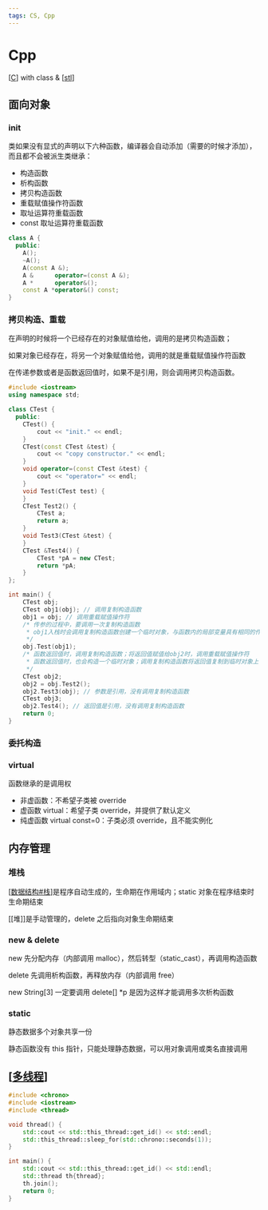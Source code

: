 ```yaml
---
tags: CS, Cpp
---
```

# Cpp

[[C]] with class & [[stl]]

## 面向对象

### init

类如果没有显式的声明以下六种函数，编译器会自动添加（需要的时候才添加），而且都不会被派生类继承：

- 构造函数
- 析构函数
- 拷贝构造函数
- 重载赋值操作符函数
- 取址运算符重载函数
- const 取址运算符重载函数

```cpp
class A {
  public:
    A();
    ~A();
    A(const A &);
    A &      operator=(const A &);
    A *      operator&();
    const A *operator&() const;
}
```

### 拷贝构造、重载

在声明的时候将一个已经存在的对象赋值给他，调用的是拷贝构造函数；

如果对象已经存在，将另一个对象赋值给他，调用的就是重载赋值操作符函数

在传递参数或者是函数返回值时，如果不是引用，则会调用拷贝构造函数。

```cpp
#include <iostream>
using namespace std;

class CTest {
  public:
    CTest() {
        cout << "init." << endl;
    }
    CTest(const CTest &test) {
        cout << "copy constructor." << endl;
    }
    void operator=(const CTest &test) {
        cout << "operator=" << endl;
    }
    void Test(CTest test) {
    }
    CTest Test2() {
        CTest a;
        return a;
    }
    void Test3(CTest &test) {
    }
    CTest &Test4() {
        CTest *pA = new CTest;
        return *pA;
    }
};

int main() {
    CTest obj;
    CTest obj1(obj); // 调用复制构造函数
    obj1 = obj; // 调用重载赋值操作符
    /* 传参的过程中，要调用一次复制构造函数
     * obj1入栈时会调用复制构造函数创建一个临时对象，与函数内的局部变量具有相同的作用域
     */
    obj.Test(obj1);
    /* 函数返回值时，调用复制构造函数；将返回值赋值给obj2时，调用重载赋值操作符
     * 函数返回值时，也会构造一个临时对象；调用复制构造函数将返回值复制到临时对象上
     */
    CTest obj2;
    obj2 = obj.Test2();
    obj2.Test3(obj); // 参数是引用，没有调用复制构造函数
    CTest obj3;
    obj2.Test4(); // 返回值是引用，没有调用复制构造函数
    return 0;
}
```

### 委托构造

### virtual

函数继承的是调用权

- 非虚函数：不希望子类被 override
- 虚函数 virtual：希望子类 override，并提供了默认定义
- 纯虚函数 virtual const=0：子类必须 override，且不能实例化

## 内存管理

### 堆栈

[[数据结构#栈]]是程序自动生成的，生命期在作用域内；static 对象在程序结束时生命期结束

[[堆]]是手动管理的，delete 之后指向对象生命期结束

### new & delete

new 先分配内存（内部调用 malloc），然后转型（static_cast），再调用构造函数

delete 先调用析构函数，再释放内存（内部调用 free）

new String[3] 一定要调用 delete[] *p 是因为这样才能调用多次析构函数

### static

静态数据多个对象共享一份

静态函数没有 this 指针，只能处理静态数据，可以用对象调用或类名直接调用

## [[多线程]]

```cpp
#include <chrono>
#include <iostream>
#include <thread>

void thread() {
    std::cout << std::this_thread::get_id() << std::endl;
    std::this_thread::sleep_for(std::chrono::seconds(1));
}

int main() {
    std::cout << std::this_thread::get_id() << std::endl;
    std::thread th{thread};
    th.join();
    return 0;
}
```

[//begin]: # "Autogenerated link references for markdown compatibility"
[C]: C.md "C"
[stl]: stl.md "STL"
[数据结构#栈]: ../algorithm/数据结构.md "数据结构"
[heap]: ../algorithm/data_structure/heap.md "堆"
[多线程]: ../python/多线程.md "多线程"
[//end]: # "Autogenerated link references"
